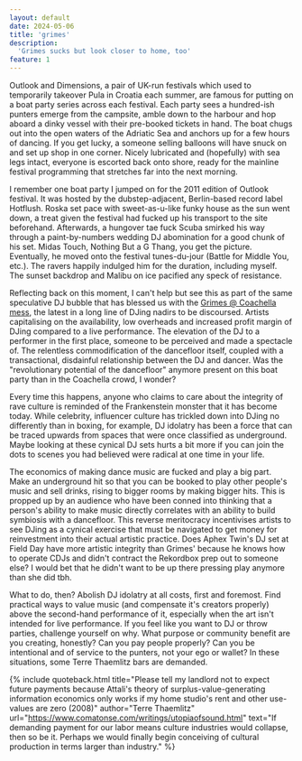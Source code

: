 ```yaml
---
layout: default
date: 2024-05-06
title: 'grimes'
description:
  'Grimes sucks but look closer to home, too'
feature: 1
---
```


Outlook and Dimensions, a pair of UK-run festivals which used to temporarily takeover Pula in Croatia each summer, are famous for putting on a boat party series across each festival. Each party sees a hundred-ish punters emerge from the campsite, amble down to the harbour and hop aboard a dinky vessel with their pre-booked tickets in hand. The boat chugs out into the open waters of the Adriatic Sea and anchors up for a few hours of dancing. If you get lucky, a someone selling balloons will have snuck on and set up shop in one corner. Nicely lubricated and (hopefully) with sea legs intact, everyone is escorted back onto shore, ready for the mainline festival programming that stretches far into the next morning.

I remember one boat party I jumped on for the 2011 edition of Outlook festival. It was hosted by the dubstep-adjacent, Berlin-based record label Hotflush. Roska set pace with sweet-as-u-like funky house as the sun went down, a treat given the festival had fucked up his transport to the site beforehand. Afterwards, a hungover tae fuck Scuba smirked his way through a paint-by-numbers wedding DJ abomination for a good chunk of his set. Midas Touch, Nothing But a G Thang, you get the picture. Eventually, he moved onto the festival tunes-du-jour (Battle for Middle You, etc.). The ravers happily indulged him for the duration, including myself. The sunset backdrop and Malibu on ice pacified any speck of resistance.

Reflecting back on this moment, I can't help but see this as part of the same speculative DJ bubble that has blessed us with the [Grimes @ Coachella mess](https://www.bbc.co.uk/news/newsbeat-68816031), the latest in a long line of DJing nadirs to be discoursed. Artists capitalising on the availability, low overheads and increased profit margin of DJing compared to a live performance. The elevation of the DJ to a performer in the first place, someone to be perceived and made a spectacle of. The relentless commodification of the dancefloor itself, coupled with a transactional, disdainful relationship between the DJ and dancer. Was the "revolutionary potential of the dancefloor" anymore present on this boat party than in the Coachella crowd, I wonder?

Every time this happens, anyone who claims to care about the integrity of rave culture is reminded of the Frankenstein monster that it has become today. While celebrity, influencer culture has trickled down into DJing no differently than in boxing, for example, DJ idolatry has been a force that can be traced upwards from spaces that were once classified as underground. Maybe looking at these cynical DJ sets hurts a bit more if you can join the dots to scenes you had believed were radical at one time in your life.

The economics of making dance music are fucked and play a big part. Make an underground hit so that you can be booked to play other people's music and sell drinks, rising to bigger rooms by making bigger hits. This is propped up by an audience who have been conned into thinking that a person's ability to make music directly correlates with an ability to build symbiosis with a dancefloor. This reverse meritocracy incentivises artists to see DJing as a cynical exercise that must be navigated to get money for reinvestment into their actual artistic practice. Does Aphex Twin's DJ set at Field Day have more artistic integrity than Grimes' because he knows how to operate CDJs and didn't contract the Rekordbox prep out to someone else? I would bet that he didn't want to be up there pressing play anymore than she did tbh.

What to do, then? Abolish DJ idolatry at all costs, first and foremost. Find practical ways to value music (and compensate it's creators properly) above the second-hand performance of it, especially when the art isn't intended for live performance. If you feel like you want to DJ or throw parties, challenge yourself on why. What purpose or community benefit are you creating, honestly? Can you pay people properly? Can you be intentional and of service to the punters, not your ego or wallet? In these situations, some Terre Thaemlitz bars are demanded.

{% include quoteback.html title="Please tell my landlord not to expect future payments because Attali's theory of surplus-value-generating information economics only works if my home studio's rent and other use-values are zero (2008)" author="Terre Thaemlitz" url="https://www.comatonse.com/writings/utopiaofsound.html" text="If demanding payment for our labor means culture industries would collapse, then so be it. Perhaps we would finally begin conceiving of cultural production in terms larger than industry." %}
